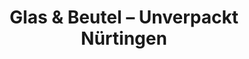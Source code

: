 ---
title: "Glas & Beutel – Unverpackt Nürtingen"
url: /nuertingen/glas-und-beutel-unverpackt-nuertingen/
shop: Lebensmittel
---